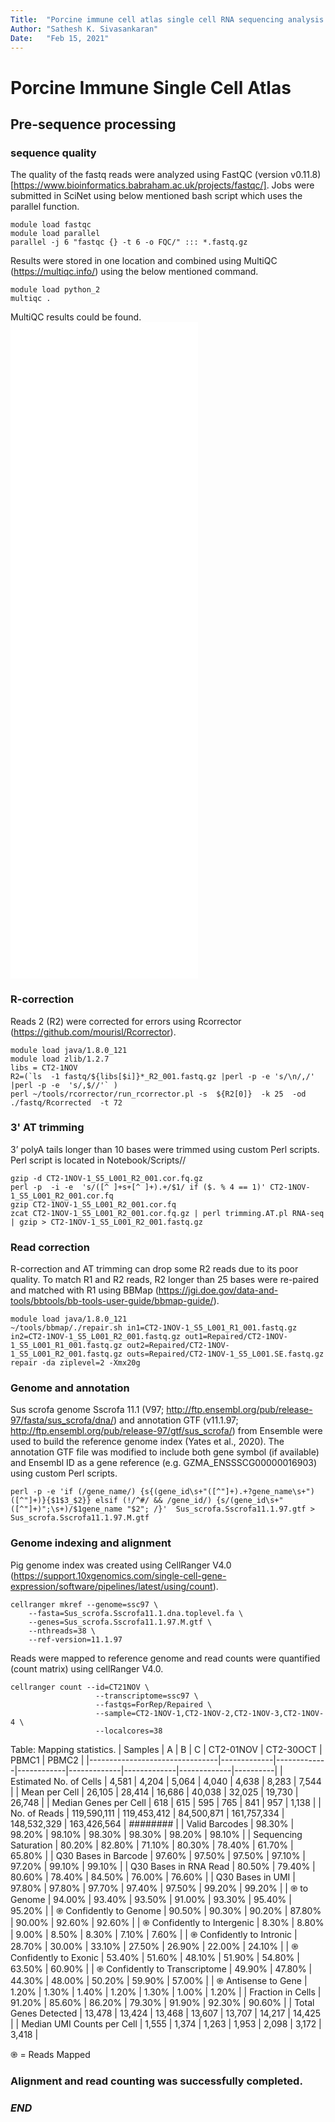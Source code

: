 ```yaml
---
Title:  "Porcine immune cell atlas single cell RNA sequencing analysis pipeline"
Author: "Sathesh K. Sivasankaran"
Date:   "Feb 15, 2021"
---
```


# Porcine Immune Single Cell Atlas

## Pre-sequence processing
### sequence quality
The quality of the fastq reads were analyzed using FastQC (version v0.11.8) [https://www.bioinformatics.babraham.ac.uk/projects/fastqc/]. Jobs were submitted in SciNet using below mentioned bash script which uses the parallel function.

```
module load fastqc
module load parallel
parallel -j 6 "fastqc {} -t 6 -o FQC/" ::: *.fastq.gz
```

Results were stored in one location and combined using MultiQC (https://multiqc.info/) using the below mentioned command.
```
module load python_2
multiqc .
```
MultiQC results could be found.\
![A](Notebook/FastQC/A.html)\
![B](Notebook/FastQC/B.html)\
![C](Notebook/FastQC/C.html)\
![CT21NOV](Notebook/FastQC/CT21NOV.html)\
![CT230OCT](Notebook/FastQC/CT230OCT.html)\
![PBMC1](Notebook/FastQC/PBMC1.html)\
![PBMC2](Notebook/FastQC/PBMC2.html)

### R-correction
Reads 2 (R2) were corrected for errors using Rcorrector (https://github.com/mourisl/Rcorrector).
```
module load java/1.8.0_121
module load zlib/1.2.7
libs = CT2-1NOV
R2=(`ls  -1 fastq/${libs[$i]}*_R2_001.fastq.gz |perl -p -e 's/\n/,/' |perl -p -e  's/,$//'` )
perl ~/tools/rcorrector/run_rcorrector.pl -s  ${R2[0]}  -k 25  -od ./fastq/Rcorrected  -t 72
```

### 3' AT trimming
3’ polyA tails longer than 10 bases were trimmed using custom Perl scripts. Perl script is located in Notebook/Scripts//
```
gzip -d CT2-1NOV-1_S5_L001_R2_001.cor.fq.gz
perl -p  -i -e  's/([^ ]+s+[^ ]+).+/$1/ if ($. % 4 == 1)' CT2-1NOV-1_S5_L001_R2_001.cor.fq
gzip CT2-1NOV-1_S5_L001_R2_001.cor.fq
zcat CT2-1NOV-1_S5_L001_R2_001.cor.fq.gz | perl trimming.AT.pl RNA-seq | gzip > CT2-1NOV-1_S5_L001_R2_001.fastq.gz
```

### Read correction
R-correction and AT trimming can drop some R2 reads due to its poor quality. To match R1 and R2 reads, R2 longer than 25 bases were re-paired and matched with R1 using BBMap (https://jgi.doe.gov/data-and-tools/bbtools/bb-tools-user-guide/bbmap-guide/).
```
module load java/1.8.0_121
~/tools/bbmap/./repair.sh in1=CT2-1NOV-1_S5_L001_R1_001.fastq.gz in2=CT2-1NOV-1_S5_L001_R2_001.fastq.gz out1=Repaired/CT2-1NOV-1_S5_L001_R1_001.fastq.gz out2=Repaired/CT2-1NOV-1_S5_L001_R2_001.fastq.gz outs=Repaired/CT2-1NOV-1_S5_L001.SE.fastq.gz repair -da ziplevel=2 -Xmx20g
```

### Genome and annotation
Sus scrofa genome Sscrofa 11.1 (V97; http://ftp.ensembl.org/pub/release-97/fasta/sus_scrofa/dna/) and annotation GTF (v11.1.97; http://ftp.ensembl.org/pub/release-97/gtf/sus_scrofa/) from Ensemble were used to build the reference genome index (Yates et al., 2020).
The annotation GTF file was modified to include both gene symbol (if available) and Ensembl ID as a gene reference (e.g. GZMA_ENSSSCG00000016903) using custom Perl scripts.
```
perl -p -e 'if (/gene_name/) {s{(gene_id\s+"([^"]+).+?gene_name\s+")([^"]+)}{$1$3_$2}} elsif (!/^#/ && /gene_id/) {s/(gene_id\s+"([^"]+)";\s+)/$1gene_name "$2"; /}'  Sus_scrofa.Sscrofa11.1.97.gtf > Sus_scrofa.Sscrofa11.1.97.M.gtf

```
### Genome indexing and alignment
Pig genome index was created using CellRanger V4.0 (https://support.10xgenomics.com/single-cell-gene-expression/software/pipelines/latest/using/count).
```
cellranger mkref --genome=ssc97 \
	--fasta=Sus_scrofa.Sscrofa11.1.dna.toplevel.fa \
	--genes=Sus_scrofa.Sscrofa11.1.97.M.gtf \
	--nthreads=38 \
	--ref-version=11.1.97
  ```
Reads were mapped to reference genome and read counts were quantified (count matrix) using cellRanger V4.0.
```
cellranger count --id=CT21NOV \
                   --transcriptome=ssc97 \
                   --fastqs=ForRep/Repaired \
                   --sample=CT2-1NOV-1,CT2-1NOV-2,CT2-1NOV-3,CT2-1NOV-4 \
                   --localcores=38
```

Table: Mapping statistics.
| Samples                        | A           | B           | C          | CT2-01NOV   | CT2-30OCT   | PBMC1       | PBMC2    |
|--------------------------------|-------------|-------------|------------|-------------|-------------|-------------|----------|
| Estimated No. of Cells         | 4,581       | 4,204       | 5,064      | 4,040       | 4,638       | 8,283       | 7,544    |
| Mean per Cell                  | 26,105      | 28,414      | 16,686     | 40,038      | 32,025      | 19,730      | 26,748   |
| Median Genes per Cell          | 618         | 615         | 595        | 765         | 841         | 957         | 1,138    |
| No. of Reads                   | 119,590,111 | 119,453,412 | 84,500,871 | 161,757,334 | 148,532,329 | 163,426,564 | ######## |
| Valid Barcodes                 | 98.30%      | 98.20%      | 98.10%     | 98.30%      | 98.30%      | 98.20%      | 98.10%   |
| Sequencing Saturation          | 80.20%      | 82.80%      | 71.10%     | 80.30%      | 78.40%      | 61.70%      | 65.80%   |
| Q30 Bases in Barcode           | 97.60%      | 97.50%      | 97.50%     | 97.10%      | 97.20%      | 99.10%      | 99.10%   |
| Q30 Bases in RNA Read          | 80.50%      | 79.40%      | 80.60%     | 78.40%      | 84.50%      | 76.00%      | 76.60%   |
| Q30 Bases in UMI               | 97.80%      | 97.80%      | 97.70%     | 97.40%      | 97.50%      | 99.20%      | 99.20%   |
| ֎ to Genome                    | 94.00%      | 93.40%      | 93.50%     | 91.00%      | 93.30%      | 95.40%      | 95.20%   |
| ֎ Confidently to Genome        | 90.50%      | 90.30%      | 90.20%     | 87.80%      | 90.00%      | 92.60%      | 92.60%   |
| ֎ Confidently to Intergenic    | 8.30%       | 8.80%       | 9.00%      | 8.50%       | 8.30%       | 7.10%       | 7.60%    |
| ֎ Confidently to Intronic      | 28.70%      | 30.00%      | 33.10%     | 27.50%      | 26.90%      | 22.00%      | 24.10%   |
| ֎ Confidently to Exonic        | 53.40%      | 51.60%      | 48.10%     | 51.90%      | 54.80%      | 63.50%      | 60.90%   |
| ֎ Confidently to Transcriptome | 49.90%      | 47.80%      | 44.30%     | 48.00%      | 50.20%      | 59.90%      | 57.00%   |
| ֎ Antisense to Gene            | 1.20%       | 1.30%       | 1.40%      | 1.20%       | 1.30%       | 1.00%       | 1.20%    |
| Fraction in Cells              | 91.20%      | 85.60%      | 86.20%     | 79.30%      | 91.90%      | 92.30%      | 90.60%   |
| Total Genes Detected           | 13,478      | 13,424      | 13,468     | 13,607      | 13,707      | 14,217      | 14,425   |
| Median UMI Counts per Cell     | 1,555       | 1,374       | 1,263      | 1,953       | 2,098       | 3,172       | 3,418    |

֎ = Reads Mapped

### Alignment and read counting was successfully completed.
### ___END___
